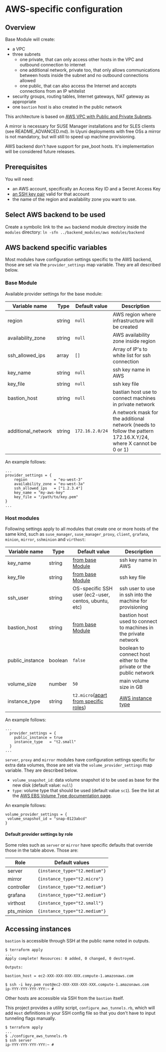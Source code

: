  # AWS-specific configuration

## Overview

Base Module will create:
 - a VPC
 - three subnets
   - one private, that can only access other hosts in the VPC and outbound connection to internet
   - one additional network, private too, that only allows communications between hosts inside the subnet and no outbound connections allowed
   - one public, that can also access the Internet and accepts connections from an IP whitelist
 - security groups, routing tables, Internet gateways, NAT gateway as appropriate
 - one `bastion` host is also created in the public network

This architecture is based on [AWS VPC with Public and Private Subnets](https://docs.aws.amazon.com/vpc/latest/userguide/VPC_Scenario2.html).

A mirror is necessary for SUSE Manager installations and for SLES clients (see README_ADVANCED.md).
In Uyuni deployments with free OSs a mirror is not mandatory, but will still to speed up machine provisioning.

AWS backend don't have support for pxe_boot hosts. It's implementation will be considered future releases.

## Prerequisites

You will need:
 - an AWS account, specifically an Access Key ID and a Secret Access Key
 - [an SSH key pair](http://docs.aws.amazon.com/AWSEC2/latest/UserGuide/ec2-key-pairs.html#having-ec2-create-your-key-pair) valid for that account
 - the name of the region and availability zone you want to use.

## Select AWS backend to be used

Create a symbolic link to the `aws` backend module directory inside the `modules` directory: `ln -sfn ../backend_modules/aws modules/backend`

## AWS backend specific variables

Most modules have configuration settings specific to the AWS backend, those are set via the `provider_settings` map variable. They are all described below.

### Base Module
Available provider settings for the base module:

| Variable name      | Type   | Default value   | Description                                                                                                    |
|--------------------|--------|-----------------|----------------------------------------------------------------------------------------------------------------|
| region             | string | `null`          | AWS region where infrastructure will be created                                                                |
| availability_zone  | string | `null`          | AWS availability zone inside region                                                                            |
| ssh_allowed_ips    | array  | `[]`            | Array of IP's to white list for ssh connection                                                                 |
| key_name           | string | `null`          | ssh key name in AWS                                                                                            |
| key_file           | string | `null`          | ssh key file                                                                                                   |
| bastion_host       | string | `null`          | bastian host use to connect machines in private network                                                        |
| additional_network | string | `172.16.2.0/24` | A network mask for the additional network (needs to follow the pattern 172.16.X.Y/24, where X cannot be 0 or 1) |

An example follows:
```hcl-terraform
...
provider_settings = {
    region            = "eu-west-3"
    availability_zone = "eu-west-3a"
    ssh_allowed_ips   = ["1.2.3.4"]
    key_name = "my-aws-key"
    key_file = "/path/to/key.pem"
}
...
```

### Host modules

Following settings apply to all modules that create one or more hosts of the same kind, such as `suse_manager`, `suse_manager_proxy`, `client`, `grafana`, `minion`, `mirror`, `sshminion` and `virthost`:

| Variable name   | Type     | Default value                                                    | Description                                                         |
|-----------------|----------|------------------------------------------------------------------|---------------------------------------------------------------------|
| key_name        | string   | [from base Module](base-module)                                  | ssh key name in AWS                                                 |
| key_file        | string   | [from base Module](base-module)                                  | ssh key file                                                        |
| ssh_user        | string   | OS-specific SSH user (ec2-user, centos, ubuntu, etc)          | ssh user to use in ssh into the machine for provisioning            |
| bastion_host    | string   | [from base Module](base-module)                                  | bastion host used to connect to machines in the private network             |
| public_instance | boolean  | `false`                                                          | boolean to connect host either to the private or the public network                    |
| volume_size     | number   | `50`                                                             | main volume size in GB                                              |
| instance_type   | string   | `t2.micro`([apart from specific roles](Default-values-by-role))  | [AWS instance type](https://aws.amazon.com/pt/ec2/instance-types/)  |

An example follows:
```hcl
...
  provider_settings = {
    public_instance = true
    instance_type   = "t2.small"
  }
...
```

`server`, `proxy` and `mirror` modules have configuration settings specific for extra data volumes, those are set via the `volume_provider_settings` map variable. They are described below.

 * `volume_snapshot_id`: data volume snapshot id to be used as base for the new disk (default value: `null`)
 * `type`: volume type that should be used (default value `sc1`). See the list at the [AWS EBS Volume Type documentation page](https://docs.aws.amazon.com/AWSEC2/latest/UserGuide/ebs-volume-types.html).

 An example follows:
 ``` hcl
volume_provider_settings = {
  volume_snapshot_id = "snap-0123abcd"
}
```

#### Default provider settings by role

Some roles such as `server` or `mirror` have specific defaults that override those in the table above. Those are:

| Role         | Default values                |
|--------------|-------------------------------|
| server       | `{instance_type="t2.medium"}` |
| mirror       | `{instance_type="t2.micro"}`  |
| controller   | `{instance_type="t2.medium"}` |
| grafana      | `{instance_type="t2.medium"}` |
| virthost     | `{instance_type="t2.small"}`  |
| pts_minion   | `{instance_type="t2.medium"}` |

## Accessing instances

`bastion` is accessible through SSH at the public name noted in outputs.

```
$ terraform apply
...
Apply complete! Resources: 0 added, 0 changed, 0 destroyed.

Outputs:

bastion_host = ec2-XXX-XXX-XXX-XXX.compute-1.amazonaws.com

$ ssh -i key.pem root@ec2-XXX-XXX-XXX-XXX.compute-1.amazonaws.com
ip-YYY-YYY-YYY-YYY:~ #
```

Other hosts are accessible via SSH from the `bastion` itself.

This project provides a utility script, `configure_aws_tunnels.rb`, which will add `Host` definitions in your SSH config file so that you don't have to input tunneling flags manually.

```
$ terraform apply
...
$ ./configure_aws_tunnels.rb
$ ssh server
ip-YYY-YYY-YYY-YYY:~ #
```
